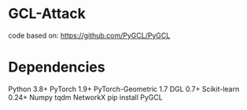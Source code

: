 # GCL-Attack
code based on: https://github.com/PyGCL/PyGCL
# Dependencies
Python 3.8+
PyTorch 1.9+
PyTorch-Geometric 1.7
DGL 0.7+
Scikit-learn 0.24+
Numpy
tqdm
NetworkX
pip install PyGCL
